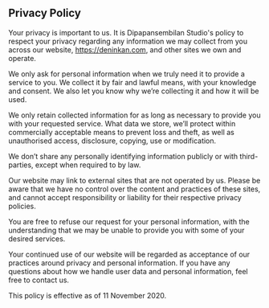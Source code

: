 <h2>Privacy Policy</h2>
<p>Your privacy is important to us. It is Dipapansembilan Studio's policy to respect your privacy regarding any information we may collect from you across our website, <a href="https://deninkan.com">https://deninkan.com</a>, and other sites we own and operate.</p>
<p>We only ask for personal information when we truly need it to provide a service to you. We collect it by fair and lawful means, with your knowledge and consent. We also let you know why we’re collecting it and how it will be used.</p>
<p>We only retain collected information for as long as necessary to provide you with your requested service. What data we store, we’ll protect within commercially acceptable means to prevent loss and theft, as well as unauthorised access, disclosure, copying, use or modification.</p>
<p>We don’t share any personally identifying information publicly or with third-parties, except when required to by law.</p>
<p>Our website may link to external sites that are not operated by us. Please be aware that we have no control over the content and practices of these sites, and cannot accept responsibility or liability for their respective privacy policies.</p>
<p>You are free to refuse our request for your personal information, with the understanding that we may be unable to provide you with some of your desired services.</p>
<p>Your continued use of our website will be regarded as acceptance of our practices around privacy and personal information. If you have any questions about how we handle user data and personal information, feel free to contact us.</p>
<p>This policy is effective as of 11 November 2020.</p>
